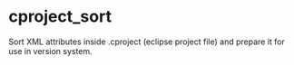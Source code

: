 # cproject_sort
Sort XML attributes inside .cproject (eclipse project file) and prepare it for use in version system.
